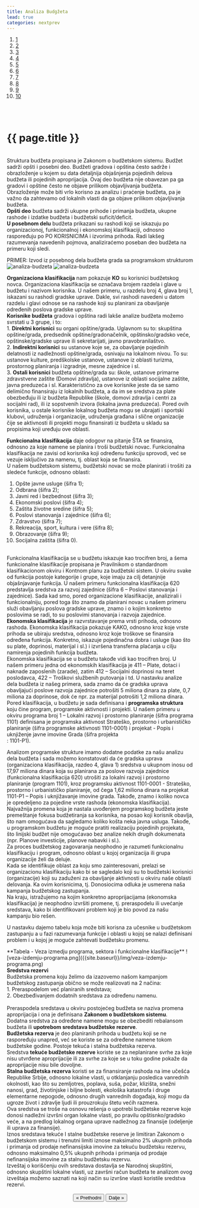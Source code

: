 ```yaml
---
title: Analiza Budgžeta
lead: true
categories: nextprev                        
---
```


<ol class="progtrckr" data-progtrckr-steps="11">
    <a href="{{site.baseurl}}/pages/uvod/">
    <li class="progtrckr-done">1 </li> </a>
    <a href="{{site.baseurl}}/pages/definisanje-budzetskog-zastupanja-i-uloga-civilnog-drustva/"><li class="progtrckr-done">2 </li> </a>
    <a href="{{site.baseurl}}/pages/definicije-osnovnih-pojmova/">
    <li class="progtrckr-done">3 </li> </a>
    <a href="{{site.baseurl}}/pages/institucionalni-okvir-i-nadleznosti-lokalne-samouprave/">
    <li class="progtrckr-done">4 </li> </a>
    <a href="{{site.baseurl}}/pages/analiza-budzeta/">
    <li class="progtrckr-done">5 </li> </a>
    <a href="{{site.baseurl}}/pages/kako-izabrati-problem/">
    <li class="progtrckr-todo">6 </li> </a>
    <a href="{{site.baseurl}}/pages/analiza-aktera/">
    <li class="progtrckr-todo">7 </li> </a>
    <a href="{{site.baseurl}}/pages/2-pretpostavke-i-6-hipoteza-budzetskog-zagovaranja/">
    <li class="progtrckr-todo">8 </li> </a>
    <a href="{{site.baseurl}}/pages/izgradnja-baze-za-budzetsko-zagovaranje/">
    <li class="progtrckr-todo">9</li> </a>
    <a href="{{site.baseurl}}/pages/kampanja/"><li class="progtrckr-todo">10</li> </a>
</ol>
<br/><br/>

<h1 class="post-title">{{ page.title }}</h1>

<br/>

<div class="justify">
Struktura budžeta propisana je Zakonom o budžetskom sistemu. Budžet sadrži opšti i posebni deo. Budžeti gradova i opština često sadrže i obrazloženje u kojem su data detaljnija objašnjenja pojedinih delova budžeta ili pojedinih aproprijacija. Ovaj deo budžeta nije obavezan pa ga gradovi i opštine često ne objave prilikom objavljivanja budžeta. Obrazloženje može biti vrlo korisno za analizu i praćenje budžeta, pa je važno da zahtevamo od lokalnih vlasti da ga objave prilikom objavljivanja budžeta.
<br/>
<b>Opšti deo</b> budžeta sadrži ukupne prihode i primanja budžeta, ukupne rashode i izdatke budžeta i budžetski suficit/deficit.
<br/>
<b>U posebnom delu</b> budžeta prikazani su rashodi koji se iskazuju po organizacionoj, funkcionalnoj i ekonomskoj klasifikaciji, odnosno raspoređuju po PO KORISNICIMA i izvorima prihoda.
Radi lakšeg razumevanja navedenih pojmova, analiziraćemo poseban deo budžeta na primeru koji sledi. </div>

PRIMER: Izvod iz posebnog dela budžeta grada sa programskom strukturom
![analiza-budzeta]({{site.baseurl}}/img/analiza-budzeta-1.png)
![analiza-budzeta]({{site.baseurl}}/img/analiza-budzeta-2.png)

<div class="justify">
<b>Organizaciona klasifikacija</b> nam pokazuje <b>KO</b> su korisnici budžetskog novca. Organizaciona klasifikacija se označava brojem razdela i glave u budžetu i nazivom korisnika. U našem primeru, u razdelu broj 4, glava broj 1, iskazani su rashodi gradske uprave. Dakle, svi rashodi navedeni u datom razdelu i glavi odnose se na rashode koji su planirani za obavljanje određenih poslova gradske uprave.  
<br/>
<b>Korisnike budžeta</b> gradova i opština radi lakše analize budžeta možemo svrstati u 3 grupe, i to:<br/>
1. <b>Direktni korisnici</b> su organi opštine/grada. Uglavnom su to: skupština opštine/grada, predsednik opštine/gradonačelnik, opštinsko/gradsko veće, opštinske/gradske uprave ili sekretarijati, javno pravobranilaštvo.<br/>
2. <b>Indirektni korisnici</b> su ustanove koje se, za obavljanje pojedinih delatnosti iz nadležnosti opštine/grada, osnivaju na lokalnom nivou. To su: ustanove kulture, predškolske ustanove, ustanove iz oblasti turizma, prostornog planiranja i izgradnje, mesne zajednice i sl.<br/>
3. <b>Ostali korisnici</b> budžeta opštine/grada su: škole, ustanove primarne zdravstvene zaštite (Domovi zdravlja), ustanove iz oblasti socijalne zaštite, javna preduzeća i sl. Karakteristično za ove korisnike jeste da se samo delimično finansiraju iz lokalnih budžeta, a da im se sredstva za plate obezbeđuju ili iz budžeta Republike (škole, domovi zdravlja i centri za socijalni rad), ili iz sopstvenih izvora (lokalna javna preduzeća). Pored ovih korisnika, u ostale korisnike lokalnog budžeta mogu se ubrajati i sportski klubovi, udruženja i organizacije, udruženja građana i slične organizacije čije se aktivnosti ili projekti mogu finansirati iz budžeta u skladu sa propisima koji uređuju ove oblasti.<br/>

<b>Funkcionalna klasifikacija</b> daje odogovr na pitanje ŠTA se finansira, odnosno za koje namene se planira i troši budžetski novac. Funkcionalna klasifikacija ne zavisi od korisnika koji određenu funkciju sprovodi, već se vezuje isključivo za namenu, tj. oblast koja se finansira.
<br/>
U našem  budžetskom sistemu, budžetski novac se može planirati i trošiti za sledeće funkcije, odnosno oblasti:<br/>
1. Opšte javne usluge (šifra 1);<br/>
2. Odbrana (šifra 2);<br/>
3. Javni red i bezbednost (šifra 3);<br/>
4. Ekonomski poslovi (šifra 4);<br/>
5. Zaštita životne sredine (šifra 5);<br/>
6. Poslovi stanovanja i zajednice (šifra 6);<br/>
7. Zdravstvo (šifra 7);<br/>
8. Rekreacija, sport, kultura i vere (šifra 8);<br/>
9. Obrazovanje (šifra 9);<br/>
10. Socijalna zaštita (šifra 0).<br/>
<br/>
Funkcionalna klasifikacija se u budžetu iskazuje kao trocifren broj, a šema funkcionalne klasifikacije propisana je Pravilnikom o standardnom klasifikacionom okviru i Kontnom planu za budžetski sistem. U okviru svake od funkcija postoje kategorije i grupe, koje imaju za cilj detanjnije objašnjavanje funkcija. U našem primeru funkcionalna klasifikacija 620 predstavlja sredstva za razvoj zajednice (šifra 6 – Poslovi stanovanja i zajednice). Sada kad smo, pored organizacione klasifikacije, analizirali i funkcionalniju, pored toga što znamo da planirani novac u našem primeru služi obavljanju poslova gradske uprave, znamo i o kojim konkretno poslovima se radi, to su poslovimi stanovanja i razvoja zajednice.  
<br/>
<b>Ekonomska klasifikacija</b> je razvrstavanje prema vrsti prihoda, odnosno rashoda. Ekonomska klasifikacija pokazuje KAKO, odnosno kroz koje vrste prihoda se ubiraju sredstva, odnosno kroz koje troškove se finansira određena funkcija. Konkretno, iskazuje pojedinačna dobra i usluge (kao što su plate, doprinosi, materijal i sl.) i izvršena transferna plaćanja u cilju namirenja pojedinih funkcija budžeta.
<br/>
Ekonomska klasifikacija se u budžetu takođe vidi kao trocifren broj. U našem primeru jedna od ekonomskih klasifikacija je 411 – Plate, dotaci i naknade zaposlenih (zarade), zatim 412 – Socijalni doprinosi na teret poslodavca, 422 – Troškovi službenih putovanja i td. U nastavku analize dela budžeta iz našeg primera, sada znamo da će gradska uprava obavljajući poslove razvoja zajednice potrošiti 5 miliona dinara za plate, 0,7 miliona za doprinose, dok će npr. za materijal potrošiti 1,2 miliona dinara.
<br/>
Pored klasifikacija, u budžetu je sada definisana i <b>programska struktura</b> koju čine program, programske aktivnosti i projekti. U našem primeru u okviru programa broj 1 – Lokalni razvoj i prostorno planiranje (šifra programa 1101) definisana je programska aktivnost Strateško, prostorno i urbanističko planiranje (šifra programske aktivnosti 1101-0001) i projekat - Popis i uknjiženje javne imovine Grada (šifra projekta<br/>: 1101-P1).

Analizom programske strukture imamo dodatne podatke za našu analizu dela budžeta i sada možemo konstatovati da će gradska uprava (organizaciona klasifikacija, razdeo 4, glava 1) sredstva u ukupnom inosu od 17,97 miliona dinara koja su planirana za poslove razvoja zajednice (funkcionalna klasifikacija 620) utrošiti za lokalni razvoj i prostorno planiranje (program 1101), kroz programsku aktivnost 1101-0001 - Strateško, prostorno i urbanističko planiranje, od čega 1,62 miliona dinara na projekat 1101-P1 – Popis i uknjižavanje imovine grada. Takođe, znamo i koliko novca je opredeljeno za pojedine vrste rashoda (ekonomska klasifikacija).
<br/>
Najvažnija promena koja je nastala uvođenjem programskog budžeta jeste premeštanje fokusa budžetiranja sa korisnika, na posao koji korisnik obavlja, što nam omogućava da sagledamo koliko košta neka javna usluga. Takođe, u programskom budžetu je moguće pratiti realizaciju pojedinih projekata, što linijski budžet nije omogućavao bez analize nekih drugih dokumenata (npr. Planove investicije, planove nabavki i sl.).
<br/>
Za proces budžetskog zagovaranja neophodno je razumeti funkcionalnu klasifikaciju  i program, odnosno oblast u kojoj organizacija ili grupa organizacije želi da deluje.
<br/>
Kada se identifikuje oblast za koju smo zainteresovani, prelazi se organizacionu klasifikaciju kako bi se sagledalo koji su to budžetski korisnici (organizacije) koji su zaduženi za obavljanje aktivnosti u okviru naše oblasti delovanja.  Ka ovim korisnicima, tj. Donosiocima odluka je usmerena naša kampanja budžetskog zastupanja.
<br/>
Na kraju, istražujemo na kojim konkretno aproprijacijama (ekonomska klasifikacija) je neophodno izvršiti promene, tj. preraspodelu ili uvećanje sredstava, kako bi identifikovani problem koji je bio povod za našu kampanju bio rešen.

U nastavku dajemo tabelu koja može biti korisna za učesnike u budžetskom zastupanju a u fazi razumevanja funkcije i oblasti u kojoj se nalazi definisani problem i u kojoj je moguće zahtevati budžetsku promenu.
</div>
**Tabela - Veza izmedju programa, sektora i funkcionalne klasifikacije**
![veza-izdemju-programa.png]({{site.baseurl}}/img/veza-izdemju-programa.png)

<div class="justify">
<b>Sredstva rezervi</b>
<br/>
Budžetska promena koju želimo da izazovemo našom kampanjom budžetskog zastupanja  obično se može realizovati na 2 načina:<br/>
1. Preraspodelom već planiranih sredstava;<br/>
2. Obezbeđivanjem dodatnih sredstava za određenu namenu.<br/>
<br/>
Preraspodela sredstava u okviru postojećeg budžeta se naziva promena aproprijacija i ona je definisana <b>Zakonom o budžetskom sistemu</b>.
<br/>
Dodatna sredstva za određene namene mogu se obezbediti rebalansom budžeta ili <b>upotrebom sredstava  budžetske rezerve</b>.
<br/>
<b>Budžetska rezerva</b> je deo planiranih prihoda u budžetu koji se ne raspoređuju unapred, već se koriste se za određene namene tokom budžetske godine. Postoje tekuća i stalna budžetska rezerva.
<br/>
Sredstva <b>tekuće budžetske rezerve</b> koriste se za neplanirane svrhe za koje nisu utvrđene aproprijacije ili za svrhe za koje se u toku godine pokaže da aproprijacije nisu bile dovoljne.
<br/>
<b>Stalna budžetska rezerva</b> koristi se za finansiranje rashoda na ime učešća Republike Srbije, odnosno lokalne vlasti, u otklanjanju posledica vanrednih okolnosti, kao što su zemljotres, poplava, suša, požar, klizišta, snežni nanosi, grad, životinjske i biljne bolesti, ekološka katastrofa i druge elementarne nepogode, odnosno drugih vanrednih događaja, koji mogu da ugroze život i zdravlje ljudi ili prouzrokuju štetu većih razmera.
<br/>
Ova sredstva se troše na osnovu rešenja o upotrebi budžetske rezerve koje donosi nadležni izvršni organ lokalne vlasti, po pravilu opštisnko/gradsko veće, a na predlog  lokalnog organa uprave nadležnog za finansije (odeljenje ili uprava za finansije).
<br/>
Iznos sredstava tekuće I stalne budžetske reserve je limitiran Zakonom o budžetskom sistemu i trenutni limiti iznose maksimalno 2% ukupnih prihoda i primanja od prodaje nefinansijska imovine za tekuću budžetsku rezervu, odnosno maksimalno 0,5% ukupnih prihoda i primanja od prodaje nefinansijska imovine za stalnu budžetsku rezervu.
<br/>
Izveštaj o korišćenju ovih sredstava dostavlja se Narodnoj skupštini, odnosno skupštini lokalne vlasti, uz završni račun budžeta te analizom ovog izveštaja možemo saznati na koji način su izvršne vlasti koristile sredstva rezervi.
<br/>

<br/>

<div align="center">
    <button id="prev"> « Prethodni</button>
    <button id="next">Dalje » </button> 
</div>